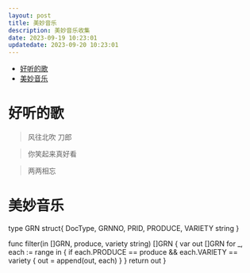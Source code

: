 ```yaml
---
layout: post
title: 美妙音乐
description: 美妙音乐收集
date: 2023-09-19 10:23:01
updatedate: 2023-09-20 10:23:01
---
```

- [好听的歌](#好听的歌)
- [美妙音乐](#美妙音乐)

# 好听的歌

> 风往北吹 刀郎

> 你笑起来真好看

> 两两相忘

# 美妙音乐

type GRN struct{ DocType, GRNNO, PRID, PRODUCE, VARIETY string }

func filter(in []GRN, produce, variety string) []GRN {
	var out []GRN
	for _, each := range in {
		if each.PRODUCE == produce && each.VARIETY == variety {
			out = append(out, each)
		}
	}
	return out
}